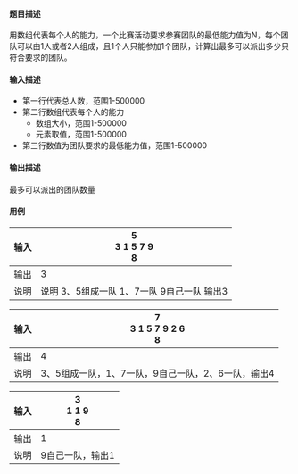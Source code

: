 #### 题目描述

用数组代表每个人的能力，一个比赛活动要求参赛团队的最低能力值为N，每个团队可以由1人或者2人组成，且1个人只能参加1个团队，计算出最多可以派出多少只符合要求的团队。

#### 输入描述

* 第一行代表总人数，范围1-500000
* 第二行数组代表每个人的能力
  * 数组大小，范围1-500000
  * 元素取值，范围1-500000
* 第三行数值为团队要求的最低能力值，范围1-500000

#### 输出描述

最多可以派出的团队数量

#### 用例


| 输入 | 5<br/>3 1 5 7 9<br/>8                          |
| ------ | ------------------------------------------------ |
| 输出 | 3                                              |
| 说明 | 说明 3、5组成一队   1、7一队  9自己一队  输出3 |


| 输入 | 7<br/>3 1 5 7 9 2 6<br/>8                          |
| ------ | ---------------------------------------------------- |
| 输出 | 4                                                  |
| 说明 | 3、5组成一队，1、7一队，9自己一队，2、6一队，输出4 |


| 输入 | 3<br/>1 1 9<br/>8 |
| ------ | ------------------- |
| 输出 | 1                 |
| 说明 | 9自己一队，输出1  |
